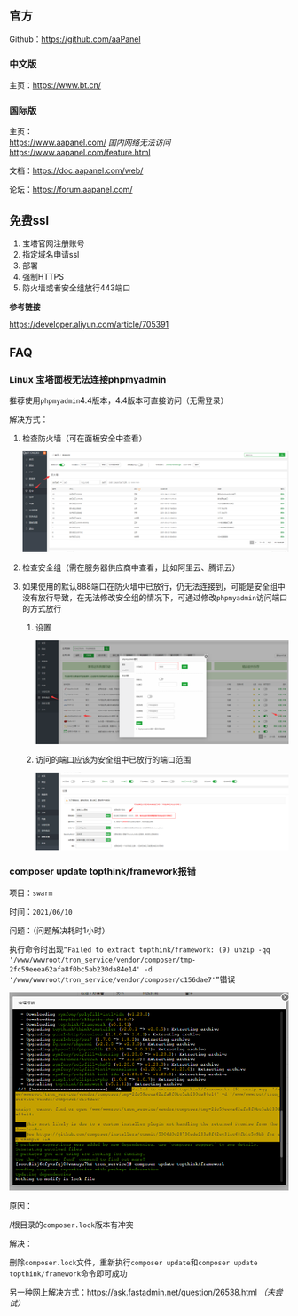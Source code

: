 ## 官方

Github：https://github.com/aaPanel

### 中文版

主页：https://www.bt.cn/

### 国际版

主页：  
https://www.aapanel.com/ *国内网络无法访问*  
https://www.aapanel.com/feature.html

文档：https://doc.aapanel.com/web/

论坛：https://forum.aapanel.com/



## 免费ssl

1. 宝塔官网注册账号
2. 指定域名申请ssl
3. 部署
4. 强制HTTPS
5. 防火墙或者安全组放行443端口



**参考链接**

<https://developer.aliyun.com/article/705391>



## FAQ

### Linux 宝塔面板无法连接phpmyadmin

推荐使用`phpmyadmin`4.4版本，4.4版本可直接访问（无需登录）



解决方式：

1. 检查防火墙（可在面板安全中查看）

   ![img](./_images/bt-图片1.png) 

2. 检查安全组（需在服务器供应商中查看，比如阿里云、腾讯云）

3. 如果使用的默认888端口在防火墙中已放行，仍无法连接到，可能是安全组中没有放行导致，在无法修改安全组的情况下，可通过修改`phpmyadmin`访问端口的方式放行

   1. 设置

      ![img](./_images/bt-图片2.png)

   2. 访问的端口应该为安全组中已放行的端口范围

      ![img](./_images/bt-图片3.png) 



### composer update topthink/framework报错

项目：`swarm`

时间：`2021/06/10`

问题：（问题解决耗时1小时）

执行命令时出现`“Failed to extract topthink/framework: (9) unzip -qq  '/www/wwwroot/tron_service/vendor/composer/tmp-2fc59eeea62afa8f0bc5ab230da84e14' -d '/www/wwwroot/tron_service/vendor/composer/c156dae7'”`错误

![img](./_images/bt-图片4.png) 

原因：

/根目录的`composer.lock`版本有冲突

解决：

删除`composer.lock`文件，重新执行`composer update`和`composer update topthink/framework`命令即可成功

 

另一种网上解决方式：<https://ask.fastadmin.net/question/26538.html> *（未尝试）*

